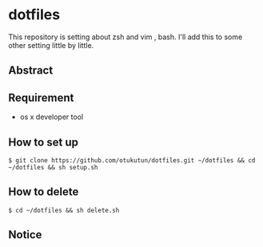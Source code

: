 # dotfiles

This repository is setting about zsh and vim , bash.
I'll add this to some other setting little by little.

## Abstract

## Requirement
- os x developer tool

## How to set up

```
$ git clone https://github.com/otukutun/dotfiles.git ~/dotfiles && cd ~/dotfiles && sh setup.sh
```

## How to delete

```
$ cd ~/dotfiles && sh delete.sh
```


## Notice

